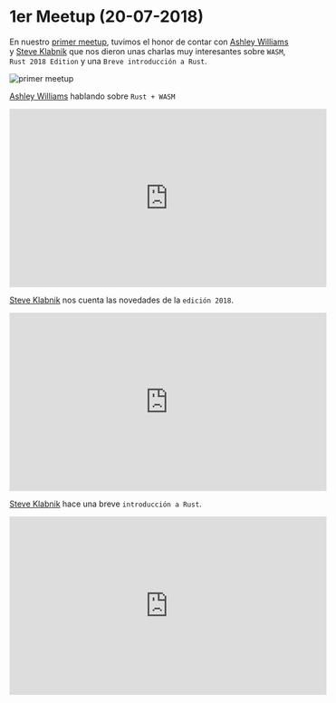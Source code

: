 # 1er Meetup (20-07-2018)

En nuestro [primer meetup](https://www.meetup.com/es-ES/BcnRust/events/251237895/), tuvimos el honor de contar con [Ashley Williams](https://twitter.com/ag_dubs) y [Steve Klabnik](https://twitter.com/steveklabnik) que nos dieron unas charlas muy interesantes sobre `WASM`, `Rust 2018 Edition` y una `Breve introducción a Rust`.

![primer meetup](img/meetup_1.png "primer meetup")

[Ashley Williams](https://twitter.com/ag_dubs) hablando sobre `Rust + WASM`

<iframe width="560" height="315" src="https://www.youtube.com/embed/47M3TvrfmeY" frameborder="0" allow="autoplay; encrypted-media" allowfullscreen></iframe>

[Steve Klabnik](https://twitter.com/steveklabnik) nos cuenta las novedades de la `edición 2018`.

<iframe width="560" height="315" src="https://www.youtube.com/embed/v-vKobEbJ1s" frameborder="0" allow="autoplay; encrypted-media" allowfullscreen></iframe>

[Steve Klabnik](https://twitter.com/steveklabnik) hace una breve `introducción a Rust`.

<iframe width="560" height="315" src="https://www.youtube.com/embed/bG-Yq_XnWS8" frameborder="0" allow="autoplay; encrypted-media" allowfullscreen></iframe>